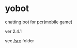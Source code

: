 # yobot
chatting bot for pcr(mobile game)

ver 2.4.1

see [/src](https://github.com/yuudi/yobot/tree/master/src/client) folder